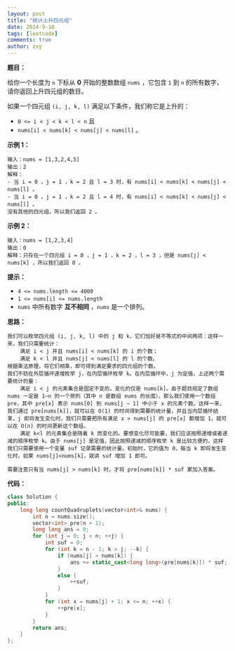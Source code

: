 ```yaml
---
layout: post
title: "统计上升四元组"
date: 2024-9-10
tags: [leetcode]
comments: true
author: zxy
---
```


**题目：**

给你一个长度为 `n` 下标从 **0** 开始的整数数组 `nums` ，它包含 `1` 到 `n` 的所有数字，请你返回上升四元组的数目。

如果一个四元组 `(i, j, k, l)` 满足以下条件，我们称它是上升的：

- `0 <= i < j < k < l < n` 且
- `nums[i] < nums[k] < nums[j] < nums[l]` 。

**示例 1：**

```
输入：nums = [1,3,2,4,5]
输出：2
解释：
- 当 i = 0 ，j = 1 ，k = 2 且 l = 3 时，有 nums[i] < nums[k] < nums[j] < nums[l] 。
- 当 i = 0 ，j = 1 ，k = 2 且 l = 4 时，有 nums[i] < nums[k] < nums[j] < nums[l] 。
没有其他的四元组，所以我们返回 2 。
```

**示例 2：**

```
输入：nums = [1,2,3,4]
输出：0
解释：只存在一个四元组 i = 0 ，j = 1 ，k = 2 ，l = 3 ，但是 nums[j] < nums[k] ，所以我们返回 0 。
```

**提示：**

- `4 <= nums.length <= 4000`
- `1 <= nums[i] <= nums.length`
- `nums` 中所有数字 **互不相同** ，`nums` 是一个排列。

**思路：**

```
我们可以枚举四元组 (i, j, k, l) 中的 j 和 k，它们恰好是不等式的中间两项：这样一来，我们只需要统计：
	满足 i < j 并且 nums[i] < nums[k] 的 i 的个数；
	满足 k < l 并且 nums[j] < nums[l] 的 l 的个数。
根据乘法原理，将它们相乘，即可得到满足要求的四元组的个数。
我们不妨在外层循环递增枚举 j，在内层循环枚举 k。在内层循环中，j 为定值，上述两个需要统计的量：
	满足 i < j 的元素集合是固定不变的，变化的仅是 nums[k]。由于题目规定了数组 nums 一定是 1∼n 的一个排列（其中 n 是数组 nums 的长度），那么我们使用一个数组 pre，其中 pre[x] 表示 nums[0] 到 nums[j − 1] 中小于 x 的元素个数。这样一来，我们通过 pre[nums[k]]，就可以在 O(1) 的时间得到需要的统计量，并且当内层循环结束，j 即将发生变化时，我们只需要把所有满足 x > nums[j] 的 pre[x] 都增加 1，就可以在 O(n) 的时间更新这个数组。
	满足 k<l 的元素集合是随着 k 而变化的。要想变化尽可能要，我们应该按照递增或者递减的顺序枚举 k。由于 nums[j] 是定值，因此按照递减的顺序枚举 k 是比较方便的，这样我们只需要使用一个变量 suf 记录需要的统计量。初始时，它的值为 0，每当 k 即将发生变化时，如果 nums[j]<nums[k]，就讲 suf 增加 1 即可。

需要注意只有当 nums[j] > nums[k] 时，才将 pre[nums[k]] * suf 累加入答案。
```

**代码：**

```cpp
class Solution {
public:
    long long countQuadruplets(vector<int>& nums) {
        int n = nums.size();
        vector<int> pre(n + 1);
        long long ans = 0;
        for (int j = 0; j < n; ++j) {
            int suf = 0;
            for (int k = n - 1; k > j; --k) {
                if (nums[j] > nums[k]) {
                    ans += static_cast<long long>(pre[nums[k]]) * suf;
                }
                else {
                    ++suf;
                }
            }
            for (int x = nums[j] + 1; x <= n; ++x) {
                ++pre[x];
            }
        }
        return ans;
    }
};
```

